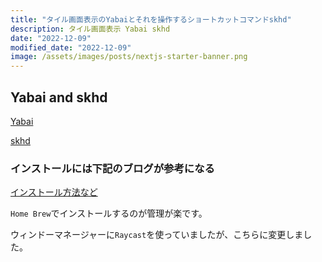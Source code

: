 ```yaml
---
title: "タイル画面表示のYabaiとそれを操作するショートカットコマンドskhd"
description: タイル画面表示 Yabai skhd
date: "2022-12-09"
modified_date: "2022-12-09"
image: /assets/images/posts/nextjs-starter-banner.png
---
```


## Yabai and skhd

[Yabai](https://github.com/koekeishiya/yabai)

[skhd](https://github.com/koekeishiya/skhd)

### インストールには下記のブログが参考になる

[インストール方法など](https://note.com/asahi_ictrad/n/ne0fa976cd083)

`Home Brew`でインストールするのが管理が楽です。

ウィンドーマネージャーに`Raycast`を使っていましたが、こちらに変更しました。
